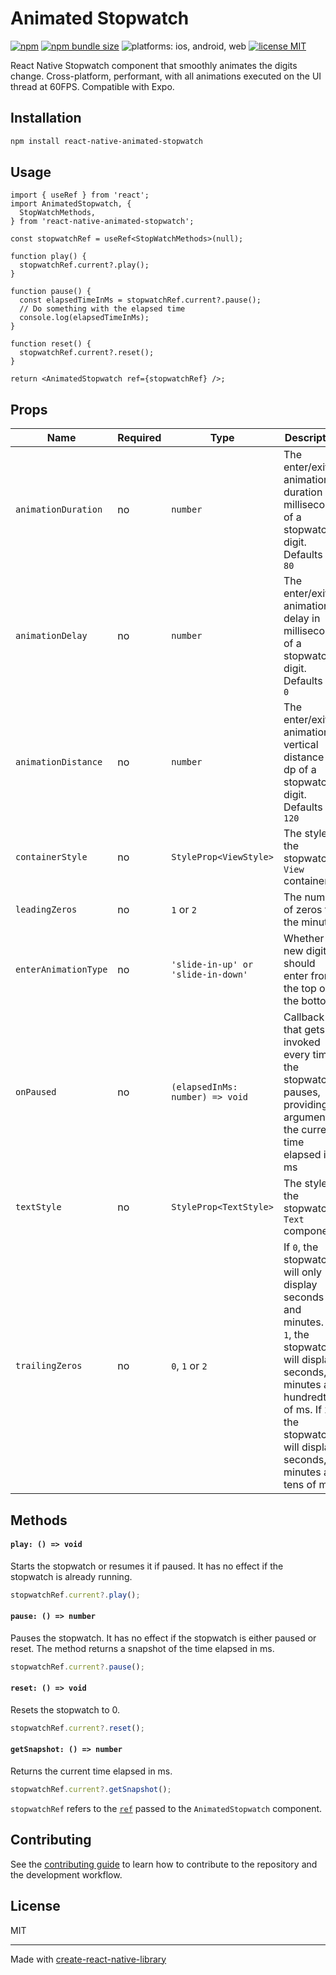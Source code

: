 # Animated Stopwatch

[![npm](https://img.shields.io/npm/v/react-native-animated-stopwatch?color=brightgreen)](https://www.npmjs.com/package/react-native-animated-stopwatch)
[![npm bundle size](https://img.shields.io/bundlephobia/min/react-native-animated-stopwatch)](https://bundlephobia.com/result?p=react-native-animated-stopwatch)
![platforms: ios, android, web](https://img.shields.io/badge/platform-ios%2C%20android-blue)
[![license MIT](https://img.shields.io/badge/license-MIT-brightgreen)](https://github.com/rgommezz/react-native-animated-stopwatch/blob/master/LICENSE)

React Native Stopwatch component that smoothly animates the digits change. Cross-platform, performant, with all animations executed on the UI thread at 60FPS. Compatible with Expo.

## Installation

```sh
npm install react-native-animated-stopwatch
```

## Usage

```tsx
import { useRef } from 'react';
import AnimatedStopwatch, {
  StopWatchMethods,
} from 'react-native-animated-stopwatch';

const stopwatchRef = useRef<StopWatchMethods>(null);

function play() {
  stopwatchRef.current?.play();
}

function pause() {
  const elapsedTimeInMs = stopwatchRef.current?.pause();
  // Do something with the elapsed time
  console.log(elapsedTimeInMs);
}

function reset() {
  stopwatchRef.current?.reset();
}

return <AnimatedStopwatch ref={stopwatchRef} />;
```

## Props

| Name                 | Required | Type                               | Description                                                                                                                                                                                              |
| -------------------- | -------- | ---------------------------------- | -------------------------------------------------------------------------------------------------------------------------------------------------------------------------------------------------------- |
| `animationDuration`  | no       | `number`                           | The enter/exit animation duration in milliseconds of a stopwatch digit. Defaults to `80`                                                                                                                 |
| `animationDelay`     | no       | `number`                           | The enter/exit animation delay in milliseconds of a stopwatch digit. Defaults to `0`                                                                                                                     |
| `animationDistance`  | no       | `number`                           | The enter/exit animation vertical distance in dp of a stopwatch digit. Defaults to `120`                                                                                                                 |
| `containerStyle`     | no       | `StyleProp<ViewStyle>`             | The style of the stopwatch `View` container                                                                                                                                                              |
| `leadingZeros`       | no       | `1` or `2`                         | The number of zeros for the minutes                                                                                                                                                                      |
| `enterAnimationType` | no       | `'slide-in-up' or 'slide-in-down'` | Whether the new digit should enter from the top or the bottom                                                                                                                                            |
| `onPaused`           | no       | `(elapsedInMs: number) => void`    | Callback that gets invoked every time the stopwatch pauses, providing as argument the current time elapsed in ms                                                                                         |
| `textStyle`          | no       | `StyleProp<TextStyle>`             | The style of the stopwatch `Text` component                                                                                                                                                              |
| `trailingZeros`      | no       | `0`, `1` or `2`                    | If `0`, the stopwatch will only display seconds and minutes. If `1`, the stopwatch will display seconds, minutes and hundredth of ms. If `2`, the stopwatch will display seconds, minutes and tens of ms |

## Methods

#### `play: () => void`

Starts the stopwatch or resumes it if paused. It has no effect if the stopwatch is already running.

```js
stopwatchRef.current?.play();
```

#### `pause: () => number`

Pauses the stopwatch. It has no effect if the stopwatch is either paused or reset. The method returns a snapshot of the time elapsed in ms.

```js
stopwatchRef.current?.pause();
```

#### `reset: () => void`

Resets the stopwatch to 0.

```js
stopwatchRef.current?.reset();
```

#### `getSnapshot: () => number`

Returns the current time elapsed in ms.

```js
stopwatchRef.current?.getSnapshot();
```

`stopwatchRef` refers to the [`ref`](https://reactjs.org/docs/hooks-reference.html#useref) passed to the `AnimatedStopwatch` component.

## Contributing

See the [contributing guide](CONTRIBUTING.md) to learn how to contribute to the repository and the development workflow.

## License

MIT

---

Made with [create-react-native-library](https://github.com/callstack/react-native-builder-bob)
